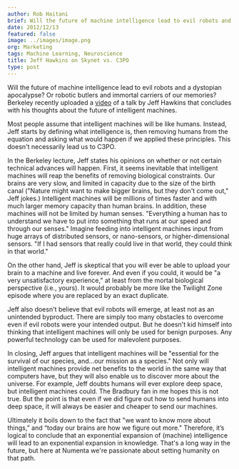 ```yaml
---
author: Rob Haitani
brief: Will the future of machine intelligence lead to evil robots and a dystopian apocalypse?  Or robotic butlers and immortal carriers of our memories?  Berkeley
date: 2012/12/13
featured: false
image: ../images/image.png
org: Marketing
tags: Machine Learning, Neuroscience
title: Jeff Hawkins on Skynet vs. C3PO
type: post
---
```


Will the future of machine intelligence lead to evil robots and a dystopian
apocalypse?  Or robotic butlers and immortal carriers of our memories?  Berkeley
recently uploaded a [video](https://www.youtube.com/user/numenta) of a talk by
Jeff Hawkins that concludes with his thoughts about the future of intelligent
machines.

Most people assume that intelligent machines will be like humans. Instead, Jeff
starts by defining what intelligence is, then removing humans from the equation
and asking what would happen if we applied these principles.  This doesn't
necessarily lead us to C3PO.

In the Berkeley lecture, Jeff states his opinions on whether or not certain
technical advances will happen.   First, it seems inevitable that intelligent
machines will reap the benefits of removing biological constraints.  Our brains
are very slow, and limited in capacity due to the size of the birth canal
("Nature might want to make bigger brains, but they don't come out," Jeff
jokes.)  Intelligent machines will be millions of times faster and with much
larger memory capacity than human brains.  In addition, these machines will not
be limited by human senses.  "Everything a human has to understand we have to
put into something that runs at our speed and through our senses."  Imagine
feeding into intelligent machines input from huge arrays of distributed sensors,
or nano-sensors, or higher-dimensional sensors.  "If I had sensors that really
could live in that world, they could think in that world."

On the other hand, Jeff is skeptical that you will ever be able to upload your
brain to a machine and live forever.  And even if you could, it would be "a very
unsatisfactory experience," at least from the mortal biological perspective
(i.e., yours).  It would probably be more like the Twilight Zone episode where
you are replaced by an exact duplicate.

Jeff also doesn't believe that evil robots will emerge, at least not as an
unintended byproduct. There are simply too many obstacles to overcome even if
evil robots were your intended output.  But he doesn't kid himself into thinking
that intelligent machines will only be used for benign purposes. Any powerful
technology can be used for malevolent purposes.

In closing, Jeff argues that intelligent machines will be "essential for the
survival of our species, and...our mission as a species."  Not only will
intelligent machines provide net benefits to the world in the same way that
computers have, but they will also enable us to discover more about the
universe. For example, Jeff doubts humans will ever explore deep space, but
intelligent machines could.  The Bradbury fan in me hopes this is not true.  But
the point is that even if we did figure out how to send humans into deep space,
it will always be easier and cheaper to send our machines.

Ultimately it boils down to the fact that "we want to know more about things,”
and  “today our brains are how we figure out more."   Therefore, it’s logical to
conclude that an exponential expansion of (machine) intelligence will lead to an
exponential expansion in knowledge.  That's a long way in the future, but here
at Numenta we're passionate about setting humanity on that path.
